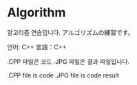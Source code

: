 # Algorithm

알고리즘 연습입니다.
アルゴリズムの練習です。

언어: C++
言語：C++

.CPP 파일은 코드
.JPG 파일은 결과 파일입니다.

.CPP file is code
.JPG file is code result
